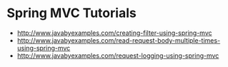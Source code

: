 # Spring MVC Tutorials

- http://www.javabyexamples.com/creating-filter-using-spring-mvc
- http://www.javabyexamples.com/read-request-body-multiple-times-using-spring-mvc
- http://www.javabyexamples.com/request-logging-using-spring-mvc